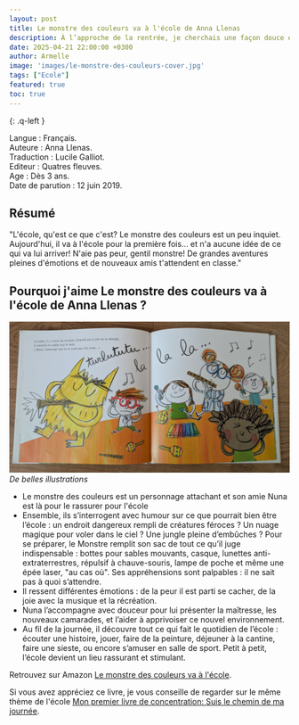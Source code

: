 ```yaml
---
layout: post
title: Le monstre des couleurs va à l'école de Anna Llenas 
description: À l’approche de la rentrée, je cherchais une façon douce et rassurante d’expliquer à mon fils comment se déroule une journée à l’école. 
date: 2025-04-21 22:00:00 +0300
author: Armelle
image: 'images/le-monstre-des-couleurs-cover.jpg'
tags: ["Ecole"]
featured: true
toc: true
---
```


{: .q-left }

Langue : Français.              
Auteure : Anna Llenas.  
Traduction : Lucile Galliot.   
Editeur : Quatres fleuves.    
Age : Dès 3 ans.    
Date de parution : 12 juin 2019. 

## Résumé

"L'école, qu'est ce que c'est? Le monstre des couleurs est un peu inquiet. Aujourd'hui, il va à l'école pour la première fois... et n'a aucune idée de ce qui va lui arriver! N'aie pas peur, gentil monstre! De grandes aventures pleines d'émotions et de nouveaux amis t'attendent en classe."

## Pourquoi j'aime Le monstre des couleurs va à l'école de Anna Llenas ?

![De belles illustrations](images/le-monstre-des-couleurs-int.jpg)
*De belles illustrations*
- Le monstre des couleurs est un personnage attachant et son amie Nuna est là pour le rassurer pour l'école
- Ensemble, ils s’interrogent avec humour sur ce que pourrait bien être l’école : un endroit dangereux rempli de créatures féroces ? Un nuage magique pour voler dans le ciel ? Une jungle pleine d’embûches ? Pour se préparer, le Monstre remplit son sac de tout ce qu’il juge indispensable : bottes pour sables mouvants, casque, lunettes anti-extraterrestres, répulsif à chauve-souris, lampe de poche et même une épée laser, "au cas où". Ses appréhensions sont palpables : il ne sait pas à quoi s’attendre.
- Il ressent différentes émotions : de la peur il est parti se cacher, de la joie avec la musique et la récréation.
- Nuna l’accompagne avec douceur pour lui présenter la maîtresse, les nouveaux camarades, et l’aider à apprivoiser ce nouvel environnement.
- Au fil de la journée, il découvre tout ce qui fait le quotidien de l’école : écouter une histoire, jouer, faire de la peinture, déjeuner à la cantine, faire une sieste, ou encore s’amuser en salle de sport. Petit à petit, l’école devient un lieu rassurant et stimulant.

Retrouvez sur Amazon [Le monstre des couleurs va à l'école](https://amzn.to/43bGKqg).

Si vous avez appréciez ce livre, je vous conseille de regarder sur le même thème de l'école [Mon premier livre de concentration: Suis le chemin de ma journée](https://ludichou.com/suis-le-chemin-de-ma-journee). 


